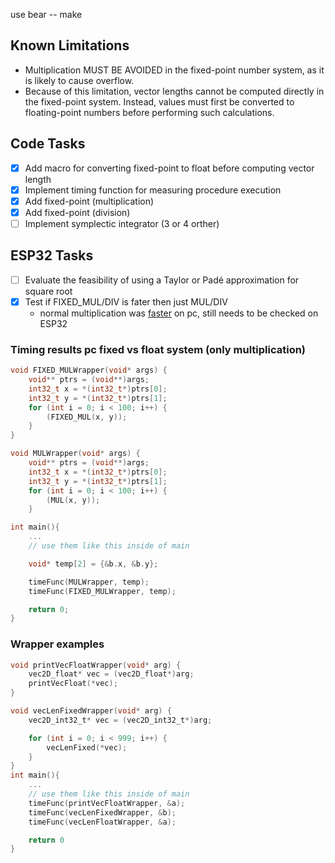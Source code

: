 use bear -- make 


## Known Limitations  

- Multiplication MUST BE AVOIDED in the fixed-point number system, as it is likely to cause overflow.  
- Because of this limitation, vector lengths cannot be computed directly in the fixed-point system. Instead, values must first be converted to floating-point numbers before performing such calculations.


## Code Tasks  
- [x] Add macro for converting fixed-point to float before computing vector length  
- [x] Implement timing function for measuring procedure execution  
- [x] Add fixed-point (multiplication)
- [x] Add fixed-point (division)
- [ ] Implement symplectic integrator (3 or 4 orther)

## ESP32 Tasks  
- [ ] Evaluate the feasibility of using a Taylor or Padé approximation for square root
- [x] Test if FIXED_MUL/DIV is fater then just MUL/DIV
    - normal multiplication was [faster](#Timing-results-pc-fixed-vs-float-system) on pc, still needs to be checked on ESP32


### Timing results pc fixed vs float system (only multiplication)
```c
void FIXED_MULWrapper(void* args) {
    void** ptrs = (void**)args;
    int32_t x = *(int32_t*)ptrs[0];
    int32_t y = *(int32_t*)ptrs[1];
    for (int i = 0; i < 100; i++) {
        (FIXED_MUL(x, y));
    }
}

void MULWrapper(void* args) {
    void** ptrs = (void**)args;
    int32_t x = *(int32_t*)ptrs[0];
    int32_t y = *(int32_t*)ptrs[1];
    for (int i = 0; i < 100; i++) {
        (MUL(x, y));
    }

int main(){
    ...
    // use them like this inside of main

    void* temp[2] = {&b.x, &b.y};

    timeFunc(MULWrapper, temp);
    timeFunc(FIXED_MULWrapper, temp);

    return 0;
}
```

### Wrapper examples
```c
void printVecFloatWrapper(void* arg) {
    vec2D_float* vec = (vec2D_float*)arg;
    printVecFloat(*vec);
}

void vecLenFixedWrapper(void* arg) {
    vec2D_int32_t* vec = (vec2D_int32_t*)arg;

    for (int i = 0; i < 999; i++) {
        vecLenFixed(*vec);
    }
}
int main(){
    ...
    // use them like this inside of main
    timeFunc(printVecFloatWrapper, &a);
    timeFunc(vecLenFixedWrapper, &b);
    timeFunc(vecLenFloatWrapper, &a);

    return 0
}

